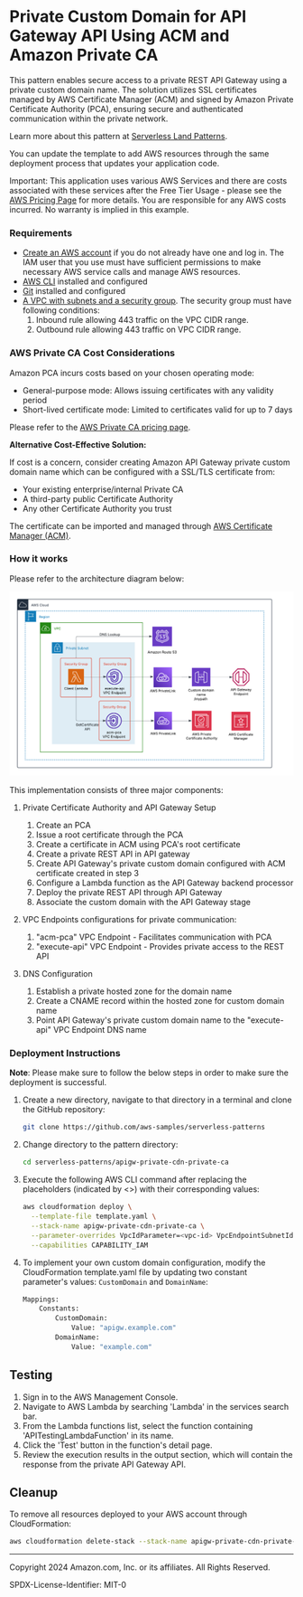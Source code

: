 # Private Custom Domain for API Gateway API Using ACM and Amazon Private CA

This pattern enables secure access to a private REST API Gateway using a private custom domain name. The solution utilizes SSL certificates managed by AWS Certificate Manager (ACM) and signed by Amazon Private Certificate Authority (PCA), ensuring secure and authenticated communication within the private network. 

Learn more about this pattern at [Serverless Land Patterns](https://serverlessland.com/patterns/apigw-private-cdn-private-ca).

You can update the template to add AWS resources through the same deployment process that updates your application code.

Important: This application uses various AWS Services and there are costs associated with these services after the Free Tier Usage - please see the [AWS Pricing Page](https://aws.amazon.com/pricing/) for more details. You are responsible for any AWS costs incurred. No warranty is implied in this example.

### Requirements

- [Create an AWS account](https://portal.aws.amazon.com/gp/aws/developer/registration/index.html) if you do not already have one and log in. The IAM user that you use must have sufficient permissions to make necessary AWS service calls and manage AWS resources.
- [AWS CLI](https://docs.aws.amazon.com/cli/latest/userguide/install-cliv2.html) installed and configured
- [Git](https://git-scm.com/book/en/v2/Getting-Started-Installing-Git) installed and configured
- [A VPC with subnets and a security group](https://docs.aws.amazon.com/vpc/latest/userguide/vpc-getting-started.html). The security group must have following conditions:
  1. Inbound rule allowing 443 traffic on the VPC CIDR range.
  2. Outbound rule allowing 443 traffic on VPC CIDR range.

### AWS Private CA Cost Considerations

Amazon PCA incurs costs based on your chosen operating mode:
- General-purpose mode: Allows issuing certificates with any validity period
- Short-lived certificate mode: Limited to certificates valid for up to 7 days

Please refer to the [AWS Private CA pricing page](https://aws.amazon.com/private-ca/pricing/). 

**Alternative Cost-Effective Solution:**

If cost is a concern, consider creating Amazon API Gateway private custom domain name which can be configured with a SSL/TLS certificate from:
- Your existing enterprise/internal Private CA
- A third-party public Certificate Authority
- Any other Certificate Authority you trust

The certificate can be imported and managed through [AWS Certificate Manager (ACM)](https://docs.aws.amazon.com/acm/latest/userguide/import-certificate.html). 

### How it works

Please refer to the architecture diagram below:

![End to End Architecture](images/architecture.png)

This implementation consists of three major components:

1. Private Certificate Authority and API Gateway Setup
   1. Create an PCA
   2. Issue a root certificate through the PCA
   3. Create a certificate in ACM using PCA's root certificate
   4. Create a private REST API in API gateway
   5. Create API Gateway's private custom domain configured with ACM certificate created in step 3
   6. Configure a Lambda function as the API Gateway backend processor
   7. Deploy the private REST API through API Gateway
   8. Associate the custom domain with the API Gateway stage
  
2. VPC Endpoints configurations for private communication:
   1. "acm-pca" VPC Endpoint - Facilitates communication with PCA
   2. "execute-api" VPC Endpoint - Provides private access to the REST API

3. DNS Configuration
    1. Establish a private hosted zone for the domain name
    2. Create a CNAME record within the hosted zone for custom domain name
    3. Point API Gateway's private custom domain name to the "execute-api" VPC Endpoint DNS name

### Deployment Instructions

**Note**: Please make sure to follow the below steps in order to make sure the deployment is successful. 

1.  Create a new directory, navigate to that directory in a terminal and clone the GitHub repository:
    ``` bash
    git clone https://github.com/aws-samples/serverless-patterns
    ```
2. Change directory to the pattern directory:
    ```bash
    cd serverless-patterns/apigw-private-cdn-private-ca
    ```
3. Execute the following AWS CLI command after replacing the placeholders (indicated by <>) with their corresponding values:
    ```bash
    aws cloudformation deploy \
      --template-file template.yaml \
      --stack-name apigw-private-cdn-private-ca \
      --parameter-overrides VpcIdParameter=<vpc-id> VpcEndpointSubnetIdsParameter=<subnet-id> ApiVPCESecurityGroup=<security-group-id> \
      --capabilities CAPABILITY_IAM
   ```
4. To implement your own custom domain configuration, modify the CloudFormation template.yaml file by updating two constant parameter's values: `CustomDomain` and `DomainName`:
    ```bash
    Mappings:
        Constants:
            CustomDomain:
                Value: "apigw.example.com"
            DomainName:
                Value: "example.com"
    ```

## Testing

1. Sign in to the AWS Management Console.
2. Navigate to AWS Lambda by searching 'Lambda' in the services search bar.
3. From the Lambda functions list, select the function containing 'APITestingLambdaFunction' in its name.
4. Click the 'Test' button in the function's detail page.
5. Review the execution results in the output section, which will contain the response from the private API Gateway API.

## Cleanup

To remove all resources deployed to your AWS account through CloudFormation:

```bash
aws cloudformation delete-stack --stack-name apigw-private-cdn-private-ca
```

---

Copyright 2024 Amazon.com, Inc. or its affiliates. All Rights Reserved.

SPDX-License-Identifier: MIT-0

